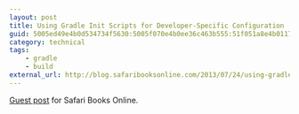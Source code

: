 ```yaml
---
layout: post
title: Using Gradle Init Scripts for Developer-Specific Configuration
guid: 5005ed49e4b0d534734f5630:5005f070e4b0ee36c463b555:51f051a8e4b01176c771f25b
category: technical
tags:
    - gradle
    - build
external_url: http://blog.safaribooksonline.com/2013/07/24/using-gradle-init-scripts-for-developer-specific-configuration/
---
```

[Guest post](http://blog.safaribooksonline.com/2013/07/24/using-gradle-init-scripts-for-developer-specific-configuration/) for Safari Books Online.
